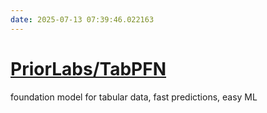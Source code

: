 ```yaml
---
date: 2025-07-13 07:39:46.022163
---
```


# [PriorLabs/TabPFN](https://github.com/PriorLabs/TabPFN)

foundation model for tabular data, fast predictions, easy ML